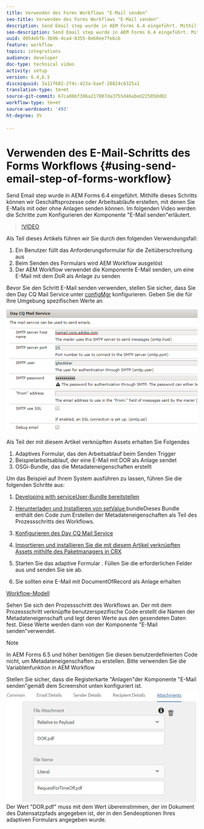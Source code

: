 ```yaml
---
title: Verwenden des Forms Workflows "E-Mail senden"
seo-title: Verwenden des Forms Workflows "E-Mail senden"
description: Send Email step wurde in AEM Forms 6.4 eingeführt. Mithilfe dieses Schritts können wir Geschäftsprozesse oder Arbeitsabläufe erstellen, mit denen Sie E-Mails mit oder ohne Anlagen senden können. Im folgenden Video werden die Schritte zum Konfigurieren der Komponente "E-Mail senden"erläutert
seo-description: Send Email step wurde in AEM Forms 6.4 eingeführt. Mithilfe dieses Schritts können wir Geschäftsprozesse oder Arbeitsabläufe erstellen, mit denen Sie E-Mails mit oder ohne Anlagen senden können. Im folgenden Video werden die Schritte zum Konfigurieren der Komponente "E-Mail senden"erläutert
uuid: d054ebfb-3b9b-4ca4-8355-0eb0ee7febcb
feature: workflow
topics: integrations
audience: developer
doc-type: technical video
activity: setup
version: 6.4,6.5
discoiquuid: 3a11f602-2f4c-423a-baef-28824c0325a1
translation-type: tm+mt
source-git-commit: 67ca08bf386a217807da3755d46abed225050d02
workflow-type: tm+mt
source-wordcount: '493'
ht-degree: 3%

---
```



# Verwenden des E-Mail-Schritts des Forms Workflows {#using-send-email-step-of-forms-workflow}

Send Email step wurde in AEM Forms 6.4 eingeführt. Mithilfe dieses Schritts können wir Geschäftsprozesse oder Arbeitsabläufe erstellen, mit denen Sie E-Mails mit oder ohne Anlagen senden können. Im folgenden Video werden die Schritte zum Konfigurieren der Komponente &quot;E-Mail senden&quot;erläutert.

>[!VIDEO](https://video.tv.adobe.com/v/21499/?quality=9&learn=on)

Als Teil dieses Artikels führen wir Sie durch den folgenden Verwendungsfall:

1. Ein Benutzer füllt das Anforderungsformular für die Zeitüberschreitung aus
1. Beim Senden des Formulars wird AEM Workflow ausgelöst
1. Der AEM Workflow verwendet die Komponente E-Mail senden, um eine E-Mail mit dem DoR als Anlage zu senden

Bevor Sie den Schritt E-Mail senden verwenden, stellen Sie sicher, dass Sie den Day CQ Mail Service unter [configMgr](http://localhost:4502/system/console/configMgr) konfigurieren. Geben Sie die für Ihre Umgebung spezifischen Werte an

![Konfigurieren des Day CQ Mail Service](assets/mailservice.png)

Als Teil der mit diesem Artikel verknüpften Assets erhalten Sie Folgendes

1. Adaptives Formular, das den Arbeitsablauf beim Senden Trigger
1. Beispielarbeitsablauf, der eine E-Mail mit DOR als Anlage sendet
1. OSGi-Bundle, das die Metadateneigenschaften erstellt

Um das Beispiel auf Ihrem System ausführen zu lassen, führen Sie die folgenden Schritte aus:

1. [Developing with serviceUser-Bundle bereitstellen](/help/forms/assets/common-osgi-bundles/DevelopingWithServiceUser.jar)

1. [Herunterladen und Installieren von setValue ](/help/forms/assets/common-osgi-bundles/SetValueApp.core-1.0-SNAPSHOT.jar)bundleDieses Bundle enthält den Code zum Erstellen der Metadateneigenschaften als Teil des Prozessschritts des Workflows.
1. [Konfigurieren des Day CQ Mail Service](https://helpx.adobe.com/experience-manager/6-5/sites/administering/using/notification.html)
1. [Importieren und installieren Sie die mit diesem Artikel verknüpften Assets mithilfe des Paketmanagers in CRX](assets/emaildoraemformskt.zip)
1. Starten Sie das adaptive Formular [](http://localhost:4502/content/dam/formsanddocuments/helpx/timeoffrequestform/jcr:content?wcmmode=disabled). Füllen Sie die erforderlichen Felder aus und senden Sie sie ab.
1. Sie sollten eine E-Mail mit DocumentOfRecord als Anlage erhalten

[Workflow-Modell](http://localhost:4502/editor.html/conf/global/settings/workflow/models/emaildor.html)

Sehen Sie sich den Prozessschritt des Workflows an. Der mit dem Prozessschritt verknüpfte benutzerspezifische Code erstellt die Namen der Metadateneigenschaft und legt deren Werte aus den gesendeten Daten fest. Diese Werte werden dann von der Komponente &quot;E-Mail senden&quot;verwendet.

>[!NOTE]
>
>In AEM Forms 6.5 und höher benötigen Sie diesen benutzerdefinierten Code nicht, um Metadateneigenschaften zu erstellen. Bitte verwenden Sie die Variablenfunktion in AEM Workflow

Stellen Sie sicher, dass die Registerkarte &quot;Anlagen&quot;der Komponente &quot;E-Mail senden&quot;gemäß dem Screenshot unten konfiguriert ist.
![Registerkarte &quot;E-Mail-Anhang senden&quot;](assets/sendemailcomponentconfigure.jpg)Der Wert &quot;DOR.pdf&quot; muss mit dem Wert übereinstimmen, der im Dokument des Datensatzpfads angegeben ist, der in den Sendeoptionen Ihres adaptiven Formulars angegeben wurde.

